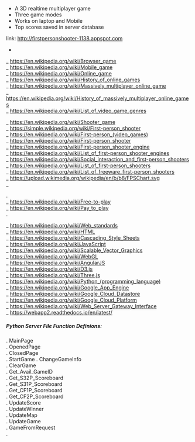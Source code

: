 * A 3D realtime multiplayer game
* Three game modes
* Works on laptop and Mobile
* Top scores saved in server database

link: 
http://firstpersonshooter-1138.appspot.com


-
_ https://en.wikipedia.org/wiki/Browser_game  
_ https://en.wikipedia.org/wiki/Mobile_game  
_ https://en.wikipedia.org/wiki/Online_game  
_ https://en.wikipedia.org/wiki/History_of_online_games  
_ https://en.wikipedia.org/wiki/Massively_multiplayer_online_game  
_ https://en.wikipedia.org/wiki/History_of_massively_multiplayer_online_games  
_ https://en.wikipedia.org/wiki/List_of_video_game_genres  
  
_ https://en.wikipedia.org/wiki/Shooter_game  
_ https://simple.wikipedia.org/wiki/First-person_shooter  
_ https://en.wikipedia.org/wiki/First-person_(video_games)  
_ https://en.wikipedia.org/wiki/First-person_shooter  
_ https://en.wikipedia.org/wiki/First-person_shooter_engine  
_ https://en.wikipedia.org/wiki/List_of_first-person_shooter_engines  
_ https://en.wikipedia.org/wiki/Social_interaction_and_first-person_shooters  
_ https://en.wikipedia.org/wiki/List_of_first-person_shooters  
_ https://en.wikipedia.org/wiki/List_of_freeware_first-person_shooters  
_ https://upload.wikimedia.org/wikipedia/en/b/b8/FPSChart.svg  
_  

.   
_ https://en.wikipedia.org/wiki/Free-to-play   
_ https://en.wikipedia.org/wiki/Pay_to_play  
.   
  
_ https://en.wikipedia.org/wiki/Web_standards  
_ https://en.wikipedia.org/wiki/HTML  
_ https://en.wikipedia.org/wiki/Cascading_Style_Sheets  
_ https://en.wikipedia.org/wiki/JavaScript  
_ https://en.wikipedia.org/wiki/Scalable_Vector_Graphics  
_ https://en.wikipedia.org/wiki/WebGL  
_ https://en.wikipedia.org/wiki/AngularJS  
_ https://en.wikipedia.org/wiki/D3.js  
_ https://en.wikipedia.org/wiki/Three.js  
_ https://en.wikipedia.org/wiki/Python_(programming_language)  
_ https://en.wikipedia.org/wiki/Google_App_Engine  
_ https://en.wikipedia.org/wiki/Google_Cloud_Datastore  
_ https://en.wikipedia.org/wiki/Google_Cloud_Platform  
_ https://en.wikipedia.org/wiki/Web_Server_Gateway_Interface  
_ https://webapp2.readthedocs.io/en/latest/  






##### Python Server File Function Definions:  
.  MainPage  
.  OpenedPage  
.  ClosedPage  
.  StartGame
.  ChangeGameInfo  
.  ClearGame  
.  Get_Avail_GameID  
.  Get_S32P_Scoreboard  
.  Get_S31P_Scoreboard  
.  Get_CF1P_Scoreboard  
.  Get_CF2P_Scoreboard  
.  UpdateScore  
.  UpdateWinner  
.  UpdateMap  
.  UpdateGame  
.  GameFromRequest  
.  



